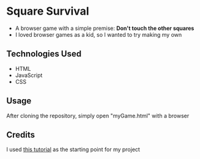 # Square Survival

- A browser game with a simple premise: **Don't touch the other squares**
- I loved browser games as a kid, so I wanted to try making my own

## Technologies Used

- HTML
- JavaScript
- CSS

## Usage

After cloning the repository, simply open "myGame.html" with a browser

## Credits

I used [this tutorial](https://www.w3schools.com/graphics/game_intro.asp) as the starting point for my project
